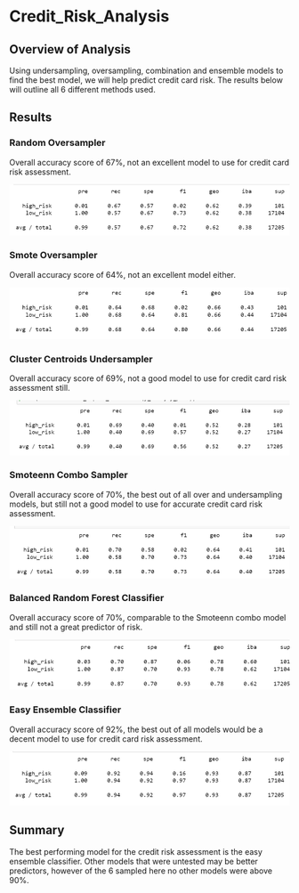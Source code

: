 # Credit_Risk_Analysis

## Overview of Analysis
Using undersampling, oversampling, combination and ensemble models to find the best model, we will help predict credit card risk. The results below will outline all 6 different methods used.  

## Results
### Random Oversampler
Overall accuracy score of 67%, not an excellent model to use for credit card risk assessment.

![CleanPic](/Images/NaiveRndmOversample.png)

### Smote Oversampler
Overall accuracy score of 64%, not an excellent model either.

![smote](/Images/SmoteOversample.png)

### Cluster Centroids Undersampler
Overall accuracy score of 69%, not a good model to use for credit card risk assessment still.

![pic](/Images/ClusterUndersample.png)

### Smoteenn Combo Sampler
Overall accuracy score of 70%, the best out of all over and undersampling models, but still not a good model to use for accurate credit card risk assessment.

![pic](/Images/SmoteenCombo.png)

### Balanced Random Forest Classifier
Overall accuracy score of 70%, comparable to the Smoteenn combo model and still not a great predictor of risk. 

![pic](/Images/BalancedRandomForestClassifier.png)

### Easy Ensemble Classifier
Overall accuracy score of 92%, the best out of all models would be a decent model to use for credit card risk assessment. 

![pic](/Images/EasyEnsembleClassifier.png)

## Summary
The best performing model for the credit risk assessment is the easy ensemble classifier. Other models that were untested may be better predictors, however of the 6 sampled here no other models were above 90%.
